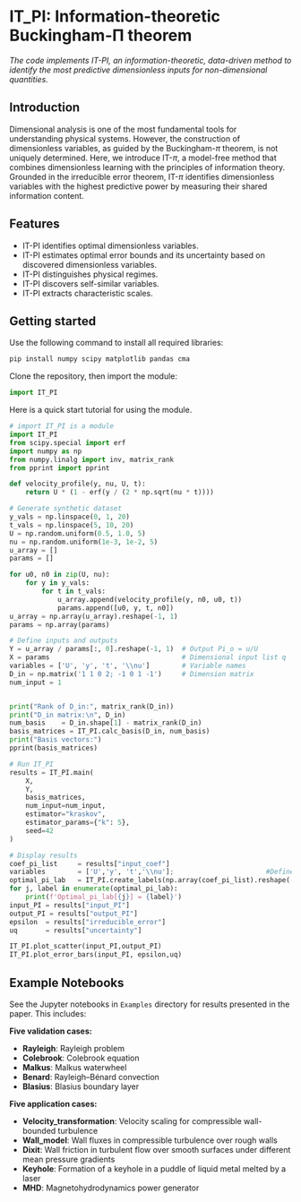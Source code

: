 # IT_PI: Information-theoretic Buckingham-Π theorem
_The code implements IT-PI, an information-theoretic, data-driven method to identify the most predictive dimensionless inputs for non-dimensional quantities._
## Introduction
Dimensional analysis is one of the most fundamental tools for
understanding physical systems. However, the construction of
dimensionless variables, as guided by the Buckingham-$\pi$ theorem, is
not uniquely determined. 
Here, we introduce IT-$\pi$, a model-free
method that combines dimensionless learning with the principles of
information theory. Grounded in the irreducible error theorem,
IT-$\pi$ identifies dimensionless variables with the highest
predictive power by measuring their shared information content.
## Features 
- IT-PI identifies optimal dimensionless variables.
- IT-PI estimates optimal error bounds and its uncertainty based on discovered dimensionless variables.
- IT-PI distinguishes physical regimes.
- IT-PI discovers self-similar variables.
- IT-PI extracts characteristic scales.
## Getting started
Use the following command to install all required libraries:
```sh
pip install numpy scipy matplotlib pandas cma
```

Clone the repository, then import the module:
```python
import IT_PI
```

Here is a quick start tutorial for using the module. 
```python
# import IT_PI is a module
import IT_PI
from scipy.special import erf
import numpy as np
from numpy.linalg import inv, matrix_rank
from pprint import pprint

def velocity_profile(y, nu, U, t):
    return U * (1 - erf(y / (2 * np.sqrt(nu * t))))

# Generate synthetic dataset
y_vals = np.linspace(0, 1, 20)
t_vals = np.linspace(5, 10, 20)
U = np.random.uniform(0.5, 1.0, 5)
nu = np.random.uniform(1e-3, 1e-2, 5)
u_array = []
params = []

for u0, n0 in zip(U, nu):
    for y in y_vals:
        for t in t_vals:
            u_array.append(velocity_profile(y, n0, u0, t))
            params.append([u0, y, t, n0])
u_array = np.array(u_array).reshape(-1, 1)
params = np.array(params)

# Define inputs and outputs
Y = u_array / params[:, 0].reshape(-1, 1)  # Output Pi_o = u/U
X = params                                 # Dimensional input list q
variables = ['U', 'y', 't', '\\nu']        # Variable names
D_in = np.matrix('1 1 0 2; -1 0 1 -1')     # Dimension matrix
num_input = 1


print("Rank of D_in:", matrix_rank(D_in))
print("D_in matrix:\n", D_in)
num_basis    = D_in.shape[1] - matrix_rank(D_in)
basis_matrices = IT_PI.calc_basis(D_in, num_basis)
print("Basis vectors:")
pprint(basis_matrices)

# Run IT_PI
results = IT_PI.main(
    X,
    Y,
    basis_matrices,
    num_input=num_input,
    estimator="kraskov",
    estimator_params={"k": 5},
    seed=42
)

# Display results
coef_pi_list     = results["input_coef"]
variables        = ['U','y', 't','\\nu'];                       #Define variable name
optimal_pi_lab   = IT_PI.create_labels(np.array(coef_pi_list).reshape(-1, len(variables)), variables)
for j, label in enumerate(optimal_pi_lab):
    print(f'Optimal_pi_lab[{j}] = {label}')
input_PI = results["input_PI"]
output_PI = results["output_PI"]
epsilon  = results["irreducible_error"]
uq       = results["uncertainty"]

IT_PI.plot_scatter(input_PI,output_PI)
IT_PI.plot_error_bars(input_PI, epsilon,uq)
```
## Example Notebooks
See the Jupyter notebooks in `Examples` directory for results presented in the paper. This includes:

**Five validation cases:**

- **Rayleigh**: Rayleigh problem  
- **Colebrook**: Colebrook equation  
- **Malkus**: Malkus waterwheel  
- **Benard**: Rayleigh–Bénard convection  
- **Blasius**: Blasius boundary layer  


**Five application cases:**

- **Velocity_transformation**: Velocity scaling for compressible wall-bounded turbulence  
- **Wall_model**: Wall fluxes in compressible turbulence over rough walls  
- **Dixit**: Wall friction in turbulent flow over smooth surfaces under different mean pressure gradients  
- **Keyhole**: Formation of a keyhole in a puddle of liquid metal melted by a laser  
- **MHD**: Magnetohydrodynamics power generator 






